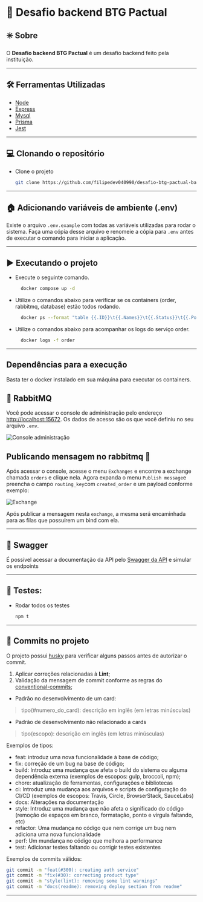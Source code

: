 # 💬 Desafio backend BTG Pactual

## ✳️ Sobre
O **Desafio backend BTG Pactual** é um desafio backend feito pela instituição.

---

## 🛠 Ferramentas Utilizadas
- [Node](https://nodejs.dev)
- [Express](https://expressjs.com/pt-br/)
- [Mysql](https://www.mysql.com/)
- [Prisma](https://www.prisma.io/)
- [Jest](https://jestjs.io)
---

## 💻 Clonando o repositório

- Clone o projeto

  ```bash
  git clone https://github.com/filipedev040990/desafio-btg-pactual-backend
  ````
---

## 🏠 Adicionando variáveis de ambiente (.env)
Existe o arquivo `.env.example` com todas as variáveis utilizadas para rodar o sistema. Faça uma cópia desse arquivo e renomeie a cópia para `.env` antes de executar o comando para iniciar a aplicação.

---

## ▶️ Executando o projeto
- Execute o seguinte comando.
  ```bash
    docker compose up -d
  ```

- Utilize o comandos abaixo para verificar se os containers (order, rabbitmq, database) estão todos rodando.
  ```bash
    docker ps --format "table {{.ID}}\t{{.Names}}\t{{.Status}}\t{{.Ports}}"
  ```

- Utilize o comandos abaixo para acompanhar os logs do serviço order.
  ```bash
    docker logs -f order
  ```
---


## Dependências para a execução
Basta ter o docker instalado em sua máquina para executar os containers.

## 🐰 RabbitMQ
Você pode acessar o console de administração pelo endereço [http://localhost:15672](http://localhost:15672).
Os dados de acesso são os que você definiu no seu arquivo `.env`.

![Console administração](image.png)

## Publicando mensagem no rabbitmq 🐰
Após acessar o console, acesse o menu `Exchanges` e encontre a exchange chamada `orders` e clique nela.
Agora expanda o menu `Publish message`e preencha o campo `routing_key`com `created_order` e um payload conforme exemplo:

![Exchange](image-1.png)

Após publicar a mensagem nesta `exchange`, a mesma será encaminhada para as filas que possuírem um bind com ela.

---

## 🧩 Swagger
É possível acessar a documentação da API pelo [Swagger da API](http://localhost:3000/api-docs) e simular os endpoints

---

## 🧪 Testes:
- Rodar todos os testes
  ```bash
  npm t
  ```
---

## 🚀 Commits no projeto

O projeto possui [husky](https://github.com/typicode/husky) para verificar alguns passos antes de autorizar o commit.

1. Aplicar correções relacionadas à **Lint**;
3. Validação da mensagem de commit conforme as regras do [conventional-commits](https://www.conventionalcommits.org/en/v1.0.0/);
  - Padrão no desenvolvimento de um card:
  > tipo(#numero_do_card): descrição em inglês (em letras minúsculas)
  - Padrão de desenvolvimento não relacionado a cards
  > tipo(escopo): descrição em inglês (em letras minúsculas)

Exemplos de tipos:
  - feat: introduz uma nova funcionalidade à base de código;
  - fix: correção de um bug na base de código;
  - build: Introduz uma mudança que afeta o build do sistema ou alguma dependência externa (exemplos de escopos: gulp, broccoli, npm);
  - chore: atualização de ferramentas, configurações e bibliotecas
  - ci: Introduz uma mudança aos arquivos e scripts de configuração do CI/CD (exemplos de escopos: Travis, Circle, BrowserStack, SauceLabs)
  - docs: Alterações na documentação
  - style: Introduz uma mudança que não afeta o significado do código (remoção de espaços em branco, formatação, ponto e virgula faltando, etc)
  - refactor: Uma mudança no código que nem corrige um bug nem adiciona uma nova funcionalidade
  - perf: Um mundança no código que melhora a performance
  - test: Adicionar testes faltando ou corrigir testes existentes

Exemplos de commits válidos:
  ```bash
  git commit -m "feat(#300): creating auth service"
  git commit -m "fix(#30): correcting product type"
  git commit -m "style(lint): removing some lint warnings"
  git commit -m "docs(readme): removing deploy section from readme"
  ```
---